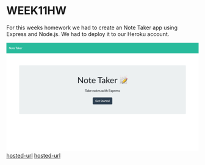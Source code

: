 # WEEK11HW

For this weeks homework we had to create an Note Taker app using Express and Node.js. We had to deploy it to our Heroku account.

![Screenshot](Assets/Screenshot1.png)
[hosted-url](https://git.heroku.com/secure-coast-66106.git)
[hosted-url](https://avmancillas.github.io/Week11HW/)





